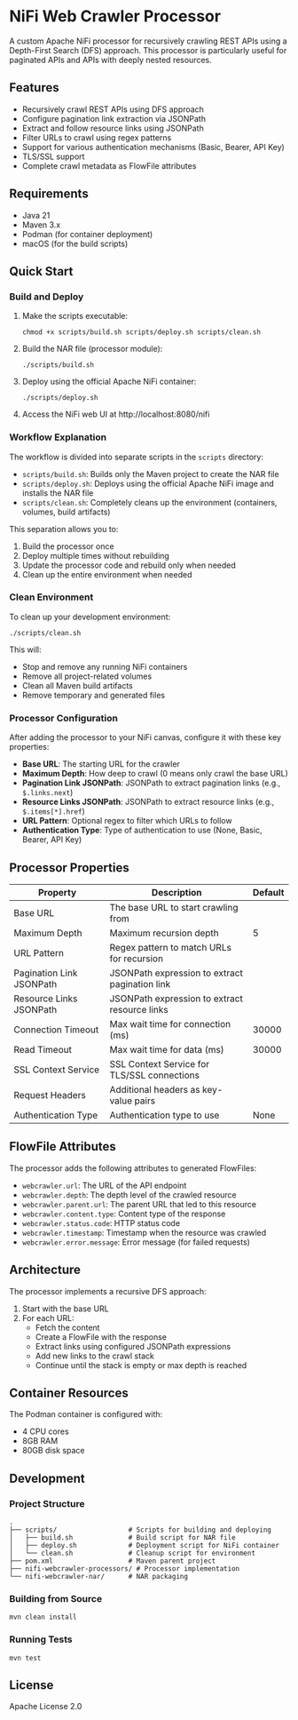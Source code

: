 # NiFi Web Crawler Processor

A custom Apache NiFi processor for recursively crawling REST APIs using a Depth-First Search (DFS) approach. This processor is particularly useful for paginated APIs and APIs with deeply nested resources.

## Features

- Recursively crawl REST APIs using DFS approach
- Configure pagination link extraction via JSONPath
- Extract and follow resource links using JSONPath
- Filter URLs to crawl using regex patterns
- Support for various authentication mechanisms (Basic, Bearer, API Key)
- TLS/SSL support
- Complete crawl metadata as FlowFile attributes

## Requirements

- Java 21
- Maven 3.x
- Podman (for container deployment)
- macOS (for the build scripts)

## Quick Start

### Build and Deploy

1. Make the scripts executable:
   ```
   chmod +x scripts/build.sh scripts/deploy.sh scripts/clean.sh
   ```

2. Build the NAR file (processor module):
   ```
   ./scripts/build.sh
   ```

3. Deploy using the official Apache NiFi container:
   ```
   ./scripts/deploy.sh
   ```

4. Access the NiFi web UI at http://localhost:8080/nifi

### Workflow Explanation

The workflow is divided into separate scripts in the `scripts` directory:

- `scripts/build.sh`: Builds only the Maven project to create the NAR file
- `scripts/deploy.sh`: Deploys using the official Apache NiFi image and installs the NAR file
- `scripts/clean.sh`: Completely cleans up the environment (containers, volumes, build artifacts)

This separation allows you to:
1. Build the processor once
2. Deploy multiple times without rebuilding
3. Update the processor code and rebuild only when needed
4. Clean up the entire environment when needed

### Clean Environment

To clean up your development environment:

```
./scripts/clean.sh
```

This will:
- Stop and remove any running NiFi containers
- Remove all project-related volumes
- Clean all Maven build artifacts
- Remove temporary and generated files

### Processor Configuration

After adding the processor to your NiFi canvas, configure it with these key properties:

- **Base URL**: The starting URL for the crawler
- **Maximum Depth**: How deep to crawl (0 means only crawl the base URL)
- **Pagination Link JSONPath**: JSONPath to extract pagination links (e.g., `$.links.next`)
- **Resource Links JSONPath**: JSONPath to extract resource links (e.g., `$.items[*].href`)
- **URL Pattern**: Optional regex to filter which URLs to follow
- **Authentication Type**: Type of authentication to use (None, Basic, Bearer, API Key)

## Processor Properties

| Property | Description | Default |
|----------|-------------|---------|
| Base URL | The base URL to start crawling from | |
| Maximum Depth | Maximum recursion depth | 5 |
| URL Pattern | Regex pattern to match URLs for recursion | |
| Pagination Link JSONPath | JSONPath expression to extract pagination link | |
| Resource Links JSONPath | JSONPath expression to extract resource links | |
| Connection Timeout | Max wait time for connection (ms) | 30000 |
| Read Timeout | Max wait time for data (ms) | 30000 |
| SSL Context Service | SSL Context Service for TLS/SSL connections | |
| Request Headers | Additional headers as key-value pairs | |
| Authentication Type | Authentication type to use | None |

## FlowFile Attributes

The processor adds the following attributes to generated FlowFiles:

- `webcrawler.url`: The URL of the API endpoint
- `webcrawler.depth`: The depth level of the crawled resource
- `webcrawler.parent.url`: The parent URL that led to this resource
- `webcrawler.content.type`: Content type of the response
- `webcrawler.status.code`: HTTP status code
- `webcrawler.timestamp`: Timestamp when the resource was crawled
- `webcrawler.error.message`: Error message (for failed requests)

## Architecture

The processor implements a recursive DFS approach:
1. Start with the base URL
2. For each URL:
   - Fetch the content
   - Create a FlowFile with the response
   - Extract links using configured JSONPath expressions
   - Add new links to the crawl stack
   - Continue until the stack is empty or max depth is reached

## Container Resources

The Podman container is configured with:
- 4 CPU cores
- 8GB RAM
- 80GB disk space

## Development

### Project Structure

```
.
├── scripts/                  # Scripts for building and deploying
│   ├── build.sh              # Build script for NAR file
│   ├── deploy.sh             # Deployment script for NiFi container
│   └── clean.sh              # Cleanup script for environment
├── pom.xml                   # Maven parent project
├── nifi-webcrawler-processors/ # Processor implementation
└── nifi-webcrawler-nar/      # NAR packaging
```

### Building from Source

```
mvn clean install
```

### Running Tests

```
mvn test
```

## License

Apache License 2.0 